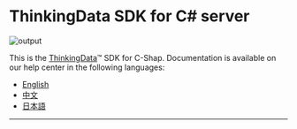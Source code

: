 # ThinkingData SDK for C# server
![output](https://user-images.githubusercontent.com/53337625/205621683-ed9b97ef-6a52-4903-a2c0-a955dddebb7d.png)

This is the [ThinkingData](https://www.thinkingdata.cn)™ SDK for C-Shap. Documentation is available on our help center in the following languages:

- [English](https://docs.thinkingdata.cn/ta-manual/latest/en/installation/installation_menu/server_sdk/csharp_sdk_installation/csharp_sdk_installation.html)
- [中文](https://docs.thinkingdata.cn/ta-manual/latest/installation/installation_menu/server_sdk/cshap_sdk_installation/cshap_sdk_installation.html)
- [日本語](https://docs.thinkingdata.cn/ta-manual/latest/ja/installation/installation_menu/server_sdk/csharp_sdk_installation/csharp_sdk_installation.html)

---